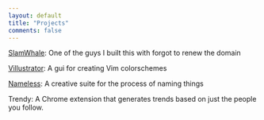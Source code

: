 ```yaml
---
layout: default
title: "Projects"
comments: false
---
```


[SlamWhale](http://slamwhale.com):
One of the guys I built this with forgot to renew the domain  

[Villustrator](http://villustrator.com):
A gui for creating Vim colorschemes  

[Nameless](http://nevernameless.com):
A creative suite for the process of naming things  

Trendy:
A Chrome extension that generates trends based on just the people you follow.  


